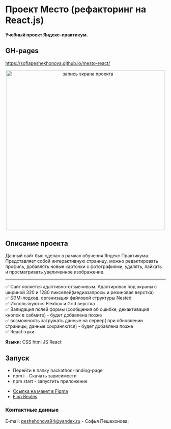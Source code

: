 # Проект Место (рефакторинг на React.js)
#### **Учебный проект Яндекс-практикум.**

## GH-pages
https://sofiapeshekhonova.github.io/mesto-react/

<div align="center">
    <img src="/images/gif.gif" width="500" alt="запись экрана проекта">
</div>

## Описание проекта
Данный сайт был сделан в рамках обучения Яндекс.Практикума. Представляет собой интерактивную страницу, можно редактировать профиль, добавлять новые карточки с фотографиями, удалять, лайкать и просматривать увеличенное изображение.

***
 ✅ Сайт является адаптивно-отзывчивым. Адаптирован под экраны с шириной 320 и 1280 пикселей(медиазапросы и резиновая верстка)  
 ✅ БЭМ-подход. организация файловой структуры Nested  
 ✅ Использвуются Flexbox и Grid верстка  
 ✅ Валидация полей формы (сообщения об ошибке, декактивация кнопок в сабмите) - будет добавлена позже  
 ✅ возможность загружать данные на сервер( при обновлении страницы, данные сохраняются)  - будет добавлена позже  
 ✅ React-хуки    
 
**Языки:** CSS html JS React

 ## Запуск
 - Перейти в папку hackathon-landing-page
 - npm i - Скачать зависимости
 - npm start - запустить приложение

* [Ссылка на макет в Figma](https://www.figma.com/file/2cn9N9jSkmxD84oJik7xL7/JavaScript.-Sprint-4?node-id=0%3A1)
* [Finn Beales](https://www.madebyfinn.com/)

### Контактные данные
E-mail: peshehonova94@yandex.ru - Софья Пешехонова;
